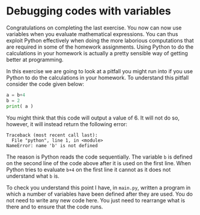 # Debugging codes with variables

Congratulations on completing the last exercise.  You now can now use variables when you evaluate mathematical expressions.  You can thus exploit Python effectively when doing the more laborious computations that are required in some of the homework assignments.  Using Python to do the calculations in your homework is actually a pretty sensible way of getting better at programming.

In this exercise we are going to look at a pitfall you might run into if you use Python to do the calculations in your homework.  To understand this pitfall consider the code given below: 

```python
a = b+4
b = 2
print( a )
````

You might think that this code will output a value of 6.  It will not do so, however, it will instead return the following error:

````
Traceback (most recent call last):   
  File "python", line 1, in <module> 
NameError: name 'b' is not defined
````

The reason is Python reads the code sequentially.  The variable `b` is defined on the second line of the code above after it is used on the first line.  When Python tries to evaluate `b+4` on the first line it cannot as it does not understand what `b` is.

To check you understand this point I have, in `main.py`, written a program in which a number of variables have been defined after they are used.  You do not need to write any new code here.  You just need to rearrange what is there and to ensure that the code runs.
